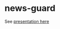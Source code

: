 # news-guard

See [presentation here](https://docs.google.com/presentation/d/1IPqGeORRjfmabdZGvApZg4728tiNPDGf4v9SSb-Hclg/edit#slide=id.g47d857901f_0_5)
